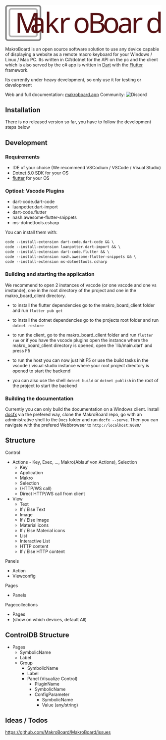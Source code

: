 ![Makroboard Logo](Design/Logo.svg)

MakroBoard is an open source software solution to use any device capable of displaying a website as a remote macro keyboard for your Windows / Linux / Mac PC.
Its written in C#/dotnet for the API on the pc and the client which is also served by the c# app is written in [Dart](https://dart.dev) with the [Flutter](https://flutter.dev) framework.

Its currently under heavy development, so only use it for testing or development

Web and full documentation: [makroboard.app](https://makroboard.app)
Community: ![Discord](https://discordapp.com/api/guilds/889571217789550723/widget.png?style=banner2)

## Installation

There is no released version so far, you have to follow the development steps below

## Development

### Requirements

- IDE of your choise (We recommend VSCodium / VSCode / Visual Studio)
- [Dotnet 5.0 SDK](https://dotnet.microsoft.com/download/dotnet/5.0) for your OS
- [flutter](https://flutter.dev/docs/get-started/install) for your OS

### Optioal: Vscode Plugins

- dart-code.dart-code
- luanpotter.dart-import
- dart-code.flutter
- nash.awesome-flutter-snippets
- ms-dotnettools.csharp

You can install them with:

    code --install-extension dart-code.dart-code && \
    code --install-extension luanpotter.dart-import && \
    code --install-extension dart-code.flutter && \
    code --install-extension nash.awesome-flutter-snippets && \
    code --install-extension ms-dotnettools.csharp

### Building and starting the application

We recommend to open 2 instances of vscode (or one vscode and one vs imstande), one in the root directory of the project and one in the makro_board_client directory.

- to install the flutter dependencies go to the makro_board_client folder and run `flutter pub get`
- to install the dotnet dependencies go to the projects root folder and run `dotnet restore`

- to run the client, go to the makro_board_client folder and run `flutter run` or if you have the vscode plugins open the instance where the makro_board_client directory is opened, open the `lib/main.dart' and press F5

- to run the host you can now just hit F5 or use the build tasks in the vscode / visual studio instance where your root project directory is opened to start the backend 
- you can also use the shell `dotnet build` or `dotnet publish` in the root of the project to start the backend

### Building the documentation

Currently you can only build the documentation on a Windows client. Install [docfx](https://dotnet.github.io/docfx/tutorial/docfx_getting_started.html#2-use-docfx-as-a-command-line-tool) via the prefered way, clone the MakroBoard repo, go with an administrative shell to the `Docs` folder and run `docfx --serve`. Then you can navigate with the prefered Webbrowser to `http://localhost:8080/`

## Structure

Control

- Actions - Key, Exec, ..., Makro(Ablauf von Actions), Selection
  - Key
  - Application
  - Makro
  - Selection
  - (HTTP/WS call)
  - Direct HTTP/WS call from client
- View
  - Text
  - If / Else Text
  - Image
  - If / Else Image
  - Material icons
  - If / Else Material icons
  - List
  - Interactive List
  - HTTP content
  - If / Else HTTP content

Panels

- Action
- Viewconfig

Pages

- Panels

Pagecollections

- Pages
- (show on which devices, default All)

## ControlDB Structure

- Pages
  - SymbolicName
  - Label
  * Group
    - SymbolicName
    - Label
    * Panel (Visualize Control)
      - PluginName
      - SymbolicName
      * ConfigParameter
        - SymbolicName
        - Value (any/string)

## Ideas / Todos

https://github.com/MakroBoard/MakroBoard/issues
